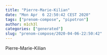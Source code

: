 ```yaml
---
title: "Pierre-Marie-Kilian"
date: "Mon Apr  6 22:50:42 CEST 2020"
tags: ["prenom-compose", "pipotron"]
author: m1ch3l
categories: ["generated"]
slug: "prenom-compose/2020-04-06-22:50:42"
---
```


Pierre-Marie-Kilian
